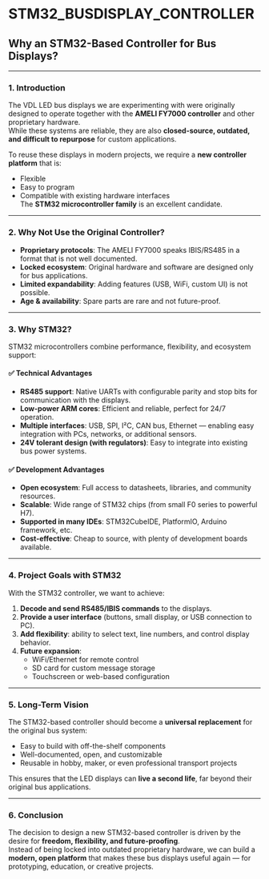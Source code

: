 # STM32_BUSDISPLAY_CONTROLLER

## Why an STM32-Based Controller for Bus Displays?

---

### 1. Introduction
The VDL LED bus displays we are experimenting with were originally designed to operate together with the **AMELI FY7000 controller** and other proprietary hardware.  
While these systems are reliable, they are also **closed-source, outdated, and difficult to repurpose** for custom applications.  

To reuse these displays in modern projects, we require a **new controller platform** that is:
- Flexible
- Easy to program
- Compatible with existing hardware interfaces  
The **STM32 microcontroller family** is an excellent candidate.

---

### 2. Why Not Use the Original Controller?
- **Proprietary protocols**: The AMELI FY7000 speaks IBIS/RS485 in a format that is not well documented.
- **Locked ecosystem**: Original hardware and software are designed only for bus applications.
- **Limited expandability**: Adding features (USB, WiFi, custom UI) is not possible.
- **Age & availability**: Spare parts are rare and not future-proof.

---

### 3. Why STM32?
STM32 microcontrollers combine performance, flexibility, and ecosystem support:

#### ✅ Technical Advantages
- **RS485 support**: Native UARTs with configurable parity and stop bits for communication with the displays.
- **Low-power ARM cores**: Efficient and reliable, perfect for 24/7 operation.
- **Multiple interfaces**: USB, SPI, I²C, CAN bus, Ethernet — enabling easy integration with PCs, networks, or additional sensors.
- **24V tolerant design (with regulators)**: Easy to integrate into existing bus power systems.

#### ✅ Development Advantages
- **Open ecosystem**: Full access to datasheets, libraries, and community resources.
- **Scalable**: Wide range of STM32 chips (from small F0 series to powerful H7).
- **Supported in many IDEs**: STM32CubeIDE, PlatformIO, Arduino framework, etc.
- **Cost-effective**: Cheap to source, with plenty of development boards available.

---

### 4. Project Goals with STM32
With the STM32 controller, we want to achieve:

1. **Decode and send RS485/IBIS commands** to the displays.  
2. **Provide a user interface** (buttons, small display, or USB connection to PC).  
3. **Add flexibility**: ability to select text, line numbers, and control display behavior.  
4. **Future expansion**:  
   - WiFi/Ethernet for remote control  
   - SD card for custom message storage  
   - Touchscreen or web-based configuration  

---

### 5. Long-Term Vision
The STM32-based controller should become a **universal replacement** for the original bus system:
- Easy to build with off-the-shelf components  
- Well-documented, open, and customizable  
- Reusable in hobby, maker, or even professional transport projects  

This ensures that the LED displays can **live a second life**, far beyond their original bus applications.

---

### 6. Conclusion
The decision to design a new STM32-based controller is driven by the desire for **freedom, flexibility, and future-proofing**.  
Instead of being locked into outdated proprietary hardware, we can build a **modern, open platform** that makes these bus displays useful again — for prototyping, education, or creative projects.
